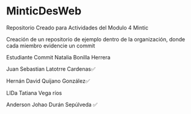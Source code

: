 # MinticDesWeb
Repositorio Creado para Actividades del Modulo 4 Mintic


Creación de un repositorio de ejemplo dentro de la organización, donde cada miembro evidencie un commit

Estudiante	Commit
Natalia Bonilla Herrera

Juan Sebastian Latotrre Cardenas✅

Hernán David Quijano González✅

LIDa Tatiana Vega ríos

Anderson Johao Durán Sepúlveda  ✅
